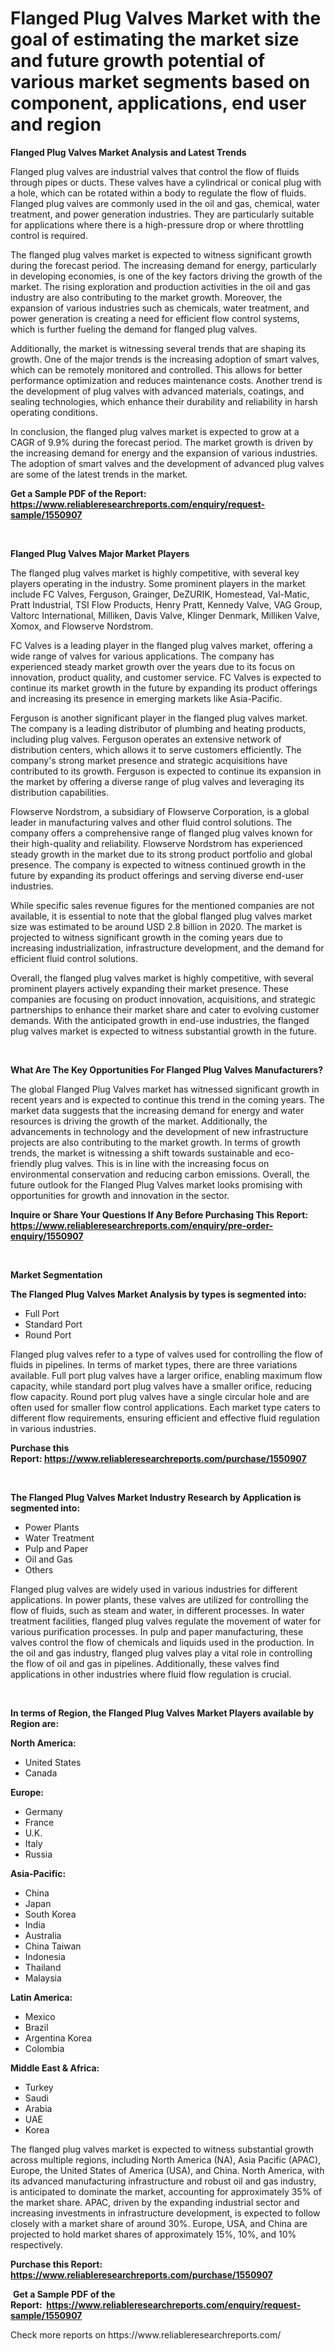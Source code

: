 <p><h1>Flanged Plug Valves Market with the goal of estimating the market size and future growth potential of various market segments based on component, applications, end user and region</h1></p><p><strong>Flanged Plug Valves Market Analysis and Latest Trends</strong></p>
<p><p>Flanged plug valves are industrial valves that control the flow of fluids through pipes or ducts. These valves have a cylindrical or conical plug with a hole, which can be rotated within a body to regulate the flow of fluids. Flanged plug valves are commonly used in the oil and gas, chemical, water treatment, and power generation industries. They are particularly suitable for applications where there is a high-pressure drop or where throttling control is required.</p><p>The flanged plug valves market is expected to witness significant growth during the forecast period. The increasing demand for energy, particularly in developing economies, is one of the key factors driving the growth of the market. The rising exploration and production activities in the oil and gas industry are also contributing to the market growth. Moreover, the expansion of various industries such as chemicals, water treatment, and power generation is creating a need for efficient flow control systems, which is further fueling the demand for flanged plug valves.</p><p>Additionally, the market is witnessing several trends that are shaping its growth. One of the major trends is the increasing adoption of smart valves, which can be remotely monitored and controlled. This allows for better performance optimization and reduces maintenance costs. Another trend is the development of plug valves with advanced materials, coatings, and sealing technologies, which enhance their durability and reliability in harsh operating conditions.</p><p>In conclusion, the flanged plug valves market is expected to grow at a CAGR of 9.9% during the forecast period. The market growth is driven by the increasing demand for energy and the expansion of various industries. The adoption of smart valves and the development of advanced plug valves are some of the latest trends in the market.</p></p>
<p><strong>Get a Sample PDF of the Report:&nbsp; <a href="https://www.reliableresearchreports.com/enquiry/request-sample/1550907">https://www.reliableresearchreports.com/enquiry/request-sample/1550907</a></strong></p>
<p>&nbsp;</p>
<p><strong>Flanged Plug Valves Major Market Players</strong></p>
<p><p>The flanged plug valves market is highly competitive, with several key players operating in the industry. Some prominent players in the market include FC Valves, Ferguson, Grainger, DeZURIK, Homestead, Val-Matic, Pratt Industrial, TSI Flow Products, Henry Pratt, Kennedy Valve, VAG Group, Valtorc International, Milliken, Davis Valve, Klinger Denmark, Milliken Valve, Xomox, and Flowserve Nordstrom.</p><p>FC Valves is a leading player in the flanged plug valves market, offering a wide range of valves for various applications. The company has experienced steady market growth over the years due to its focus on innovation, product quality, and customer service. FC Valves is expected to continue its market growth in the future by expanding its product offerings and increasing its presence in emerging markets like Asia-Pacific.</p><p>Ferguson is another significant player in the flanged plug valves market. The company is a leading distributor of plumbing and heating products, including plug valves. Ferguson operates an extensive network of distribution centers, which allows it to serve customers efficiently. The company's strong market presence and strategic acquisitions have contributed to its growth. Ferguson is expected to continue its expansion in the market by offering a diverse range of plug valves and leveraging its distribution capabilities.</p><p>Flowserve Nordstrom, a subsidiary of Flowserve Corporation, is a global leader in manufacturing valves and other fluid control solutions. The company offers a comprehensive range of flanged plug valves known for their high-quality and reliability. Flowserve Nordstrom has experienced steady growth in the market due to its strong product portfolio and global presence. The company is expected to witness continued growth in the future by expanding its product offerings and serving diverse end-user industries.</p><p>While specific sales revenue figures for the mentioned companies are not available, it is essential to note that the global flanged plug valves market size was estimated to be around USD 2.8 billion in 2020. The market is projected to witness significant growth in the coming years due to increasing industrialization, infrastructure development, and the demand for efficient fluid control solutions.</p><p>Overall, the flanged plug valves market is highly competitive, with several prominent players actively expanding their market presence. These companies are focusing on product innovation, acquisitions, and strategic partnerships to enhance their market share and cater to evolving customer demands. With the anticipated growth in end-use industries, the flanged plug valves market is expected to witness substantial growth in the future.</p></p>
<p>&nbsp;</p>
<p><strong>What Are The Key Opportunities For Flanged Plug Valves Manufacturers?</strong></p>
<p><p>The global Flanged Plug Valves market has witnessed significant growth in recent years and is expected to continue this trend in the coming years. The market data suggests that the increasing demand for energy and water resources is driving the growth of the market. Additionally, the advancements in technology and the development of new infrastructure projects are also contributing to the market growth. In terms of growth trends, the market is witnessing a shift towards sustainable and eco-friendly plug valves. This is in line with the increasing focus on environmental conservation and reducing carbon emissions. Overall, the future outlook for the Flanged Plug Valves market looks promising with opportunities for growth and innovation in the sector.</p></p>
<p><strong>Inquire or Share Your Questions If Any Before Purchasing This Report: <a href="https://www.reliableresearchreports.com/enquiry/pre-order-enquiry/1550907">https://www.reliableresearchreports.com/enquiry/pre-order-enquiry/1550907</a></strong></p>
<p>&nbsp;</p>
<p><strong>Market Segmentation</strong></p>
<p><strong>The Flanged Plug Valves Market Analysis by types is segmented into:</strong></p>
<p><ul><li>Full Port</li><li>Standard Port</li><li>Round Port</li></ul></p>
<p><p>Flanged plug valves refer to a type of valves used for controlling the flow of fluids in pipelines. In terms of market types, there are three variations available. Full port plug valves have a larger orifice, enabling maximum flow capacity, while standard port plug valves have a smaller orifice, reducing flow capacity. Round port plug valves have a single circular hole and are often used for smaller flow control applications. Each market type caters to different flow requirements, ensuring efficient and effective fluid regulation in various industries.</p></p>
<p><strong>Purchase this Report:&nbsp;<a href="https://www.reliableresearchreports.com/purchase/1550907">https://www.reliableresearchreports.com/purchase/1550907</a></strong></p>
<p>&nbsp;</p>
<p><strong>The Flanged Plug Valves Market Industry Research by Application is segmented into:</strong></p>
<p><ul><li>Power Plants</li><li>Water Treatment</li><li>Pulp and Paper</li><li>Oil and Gas</li><li>Others</li></ul></p>
<p><p>Flanged plug valves are widely used in various industries for different applications. In power plants, these valves are utilized for controlling the flow of fluids, such as steam and water, in different processes. In water treatment facilities, flanged plug valves regulate the movement of water for various purification processes. In pulp and paper manufacturing, these valves control the flow of chemicals and liquids used in the production. In the oil and gas industry, flanged plug valves play a vital role in controlling the flow of oil and gas in pipelines. Additionally, these valves find applications in other industries where fluid flow regulation is crucial.</p></p>
<p>&nbsp;</p>
<p><strong>In terms of Region, the Flanged Plug Valves Market Players available by Region are:</strong></p>
<p>
    <p> <strong> North America: </strong>
        <ul>
            <li>United States</li>
            <li>Canada</li>
        </ul>
        </p> 
    <p> <strong> Europe: </strong>
        <ul>
            <li>Germany</li>
            <li>France</li>
            <li>U.K.</li>
            <li>Italy</li>
            <li>Russia</li>
        </ul>
        </p> 
    <p> <strong> Asia-Pacific: </strong>
        <ul>
            <li>China</li>
            <li>Japan</li>
            <li>South Korea</li>
            <li>India</li>
            <li>Australia</li>
            <li>China Taiwan</li>
            <li>Indonesia</li>
            <li>Thailand</li>
            <li>Malaysia</li>
        </ul>
        </p> 
    <p> <strong> Latin America: </strong>
        <ul>
            <li>Mexico</li>
            <li>Brazil</li>
            <li>Argentina Korea</li>
            <li>Colombia</li>
        </ul>
        </p> 
    <p> <strong> Middle East & Africa: </strong>
        <ul>
            <li>Turkey</li>
            <li>Saudi</li>
            <li>Arabia</li>
            <li>UAE</li>
            <li>Korea</li>
        </ul>
    </p>
    </p>
<p><p>The flanged plug valves market is expected to witness substantial growth across multiple regions, including North America (NA), Asia Pacific (APAC), Europe, the United States of America (USA), and China. North America, with its advanced manufacturing infrastructure and robust oil and gas industry, is anticipated to dominate the market, accounting for approximately 35% of the market share. APAC, driven by the expanding industrial sector and increasing investments in infrastructure development, is expected to follow closely with a market share of around 30%. Europe, USA, and China are projected to hold market shares of approximately 15%, 10%, and 10% respectively.</p></p>
<p><strong>Purchase this Report: <a href="https://www.reliableresearchreports.com/purchase/1550907">https://www.reliableresearchreports.com/purchase/1550907</a></strong></p>
<p>&nbsp;<strong>Get a Sample PDF of the Report:&nbsp;&nbsp;<a href="https://www.reliableresearchreports.com/enquiry/request-sample/1550907">https://www.reliableresearchreports.com/enquiry/request-sample/1550907</a></strong></p>
<p><strong></strong></p>
<p>Check more reports on https://www.reliableresearchreports.com/</p>